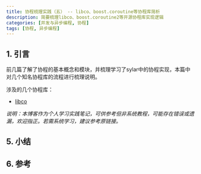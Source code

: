 ```yaml
---
title: 协程梳理实践（五） -- libco、boost.coroutine等协程库简析
description: 简要梳理libco、boost.coroutine2等开源协程库实现逻辑
categories: [并发与异步编程, 协程]
tags: [协程, 异步编程]
---
```



## 1. 引言

前几篇了解了协程的基本概念和模块，并梳理学习了sylar中的协程实现，本篇中对几个知名协程库的流程进行梳理说明。

涉及的几个协程库：

* [libco](https://github.com/Tencent/libco)

*说明：本博客作为个人学习实践笔记，可供参考但非系统教程，可能存在错误或遗漏，欢迎指正。若需系统学习，建议参考原链接。*



## 5. 小结


## 6. 参考

